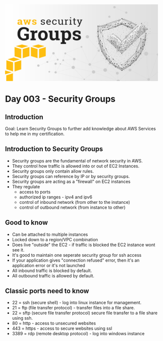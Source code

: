 ![Security-Groups](https://github.com/mfranciscojr/100-Days-Of-Cloud/blob/094037b70e2b25f9516ce67f35a092c5861543cf/images/Day003/aws_security_groups.png)

# Day 003 - Security Groups

## Introduction

Goal: Learn Security Groups to further add knowledge about AWS Services to help me in my certification.

## Introduction to Security Groups
- Security groups are the fundamental of network security in AWS.
- They control how traffic is allowed into or out of EC2 Instances.
- Security groups only contain allow rules.
- Security groups can reference by IP or by security groups.
- Security groups are acting as a "firewall" on EC2 instances
- They regulate
  - access to ports
  - authorized ip ranges - ipv4 and ipv6
  - control of inbound network (from other to the instance)
  - control of outbound network (from instance to other)

## Good to know
- Can be attached to multiple instances
- Locked down to a region/VPC combination
- Does live "outside" the EC2 - if traffic is blocked the EC2 instance wont see it.
- It's good to maintain one seperate security group for ssh access
- If your application gives "connection refused" error, then it's an application error or it's not launched
- All inbound traffic  is blocked by default.
- All outbound traffic is allowed by default.

## Classic ports need to know
- 22 = ssh (secure shell) - log into linux instance for management.
- 21 = ftp (file transfer protocol) - transfer files into a file share.
- 22 = sftp (secure file transfer protocol) secure file transfer to a file share using ssh.
- 80 = http - access to unsecured websites
- 443 = https - access to secure websites using ssl
- 3389 = rdp (remote desktop protocol) - log into windows instance